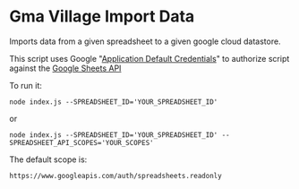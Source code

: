 # Gma Village Import Data

Imports data from a given spreadsheet to a given google cloud datastore.

This script uses Google "[Application Default Credentials](https://developers.google.com/identity/protocols/application-default-credentials?hl=en_US)" to authorize script against the [Google Sheets API](https://developers.google.com/sheets/guides/concepts)

To run it:
```
node index.js --SPREADSHEET_ID='YOUR_SPREADSHEET_ID'
```
or
```
node index.js --SPREADSHEET_ID='YOUR_SPREADSHEET_ID' --SPREADSHEET_API_SCOPES='YOUR_SCOPES'
```

The default scope is:
```
https://www.googleapis.com/auth/spreadsheets.readonly
```
